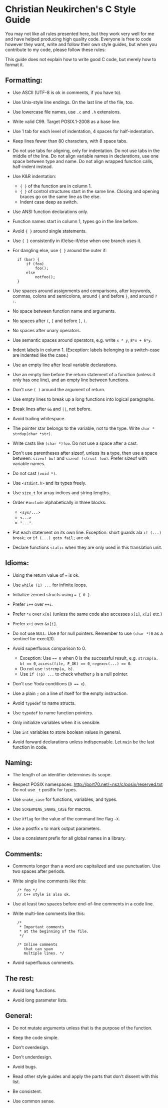 # Christian Neukirchen's C Style Guide

You may not like all rules presented here, but they work very well for
me and have helped producing high quality code.  Everyone is free to
code however they want, write and follow their own style guides, but
when you contribute to my code, please follow these rules:

This guide does not explain how to write good C code,
but merely how to format it.

## Formatting:

* Use ASCII (UTF-8 is ok in comments, if you have to).

* Use Unix-style line endings.  On the last line of the file, too.

* Use lowercase file names, use `.c` and `.h` extensions.

* Write valid C99.  Target POSIX.1-2008 as a base line.

* Use 1 tab for each level of indentation, 4 spaces for half-indentation.

* Keep lines fewer than 80 characters, with 8 space tabs.

* Do not use tabs for aligning, only for indentation.
  Do not use tabs in the middle of the line.
  Do not align variable names in declarations,
  use one space between type and name.
  Do not align wrapped function calls, half-indent instead.

* Use K&R indentation:
  * `{ }` of the function are in column 1.
  * `{ }` of control structures start in the same line.
    Closing and opening braces go on the same line as the else.
  * Indent case deep as switch.

* Use ANSI function declarations only.

* Function names start in column 1, types go in the line before.

* Avoid `{ }` around single statements.

* Use `{ }` consistently in if/else-if/else when one branch uses it.

* For dangling else, use `{ }` around the outer if:

		if (bar) {
			if (foo)
				foo();
			else
				notfoo();
		}

* Use spaces around assignments and comparisons,
  after keywords, commas, colons and semicolons,
  around `{` and before `}`, and around `? :`.

* No space between function name and arguments.

* No spaces after `(`, `[` and before `]`, `)`.

* No spaces after unary operators.

* Use semantic spaces around operators, e.g. write `x * y`, `8*x + 6*y`.

* Indent labels in column 1.  (Exception: labels belonging to a
  switch-case are indented like the case.)

* Use an empty line after local variable declarations.

* Use an empty line before the return statement of a function (unless it
  only has one line), and an empty line between functions.

* Don't use `( )` around the argument of return.

* Use empty lines to break up a long functions into logical paragraphs.

* Break lines after `&&` and `||`, not before.

* Avoid trailing whitespace.

* The pointer star belongs to the variable, not to the type.
  Write `char * strdup(char *str)`.

* Write casts like `(char *)foo`.  Do not use a space after a cast.

* Don't use parentheses after sizeof, unless its a type, then use a
  space between: `sizeof buf` and `sizeof (struct foo)`.
  Prefer sizeof with variable names.

* Do not cast `(void *)`.

* Use `<stdint.h>` and its types freely.

* Use `size_t` for array indices and string lengths.

* Order `#include` alphabetically in three blocks:
  * `<sys/...>`
  * `<...>`
  * `"..."`.

* Put each statement on its own line.
  Exception: short guards ala `if (...) break;` or `if (...) goto fail;` are ok.

* Declare functions `static` when they are only used in this translation unit.

## Idioms:

* Using the return value of `=` is ok.

* Use `while (1) ...` for infinite loops.

* Initialize zeroed structs using `= { 0 }`.

* Prefer `i++` over `++i`.

* Prefer `*x` over `x[0]`
  (unless the same code also accesses `x[1]`, `x[2]` etc.)

* Prefer `x+i` over `&x[i]`.

* Do not use `NULL`.  Use `0` for null pointers.
  Remember to use `(char *)0` as a sentinel for execl(3).

* Avoid superfluous comparison to 0.
  * Exception:  Use `== 0` when 0 is the successful result, e.g.
    `strcmp(a, b) == 0`, `access(file, F_OK) == 0`, `regexec(...) == 0`.
  * Do not use `!strcmp(a, b)`.
  * Use `if (!p) ...` to check whether `p` is a null pointer.

* Don't use Yoda conditions (`0 == x`).

* Use a plain `;` on a line of itself for the empty instruction.

* Avoid `typedef` to name structs.

* Use `typedef` to name function pointers.

* Only initialize variables when it is sensible.

* Use `int` variables to store boolean values in general.

* Avoid forward declarations unless indispensable.
  Let `main` be the last function in code.

## Naming:

* The length of an identifier determines its scope.

* Respect POSIX namespaces: http://port70.net/~nsz/c/posix/reserved.txt
  Do not use `_t` postfix for types.

* Use `snake_case` for functions, variables, and types.

* Use `SCREAMING_SNAKE_CASE` for macros.

* Use `Xflag` for the value of the command line flag `-X`.

* Use a postfix `o` to mark output parameters.

* Use a consistent prefix for all global names in a library.

## Comments:

* Comments longer than a word are capitalized and use punctuation.
  Use two spaces after periods.

* Write single line comments like this:

		/* foo */
		// C++ style is also ok.

* Use at least two spaces before end-of-line comments in a code line.

* Write multi-line comments like this:

		/*
		 * Important comments
		 * at the beginning of the file.
		 */

		/* Inline comments
		   that can span
		   multiple lines. */

* Avoid superfluous comments.

## The rest:

* Avoid long functions.

* Avoid long parameter lists.

## General:

* Do not mutate arguments unless that is the purpose of the function.

* Keep the code simple.

* Don't overdesign.

* Don't underdesign.

* Avoid bugs.

* Read other style guides and apply the parts that don't dissent with
  this list.

* Be consistent.

* Use common sense.
